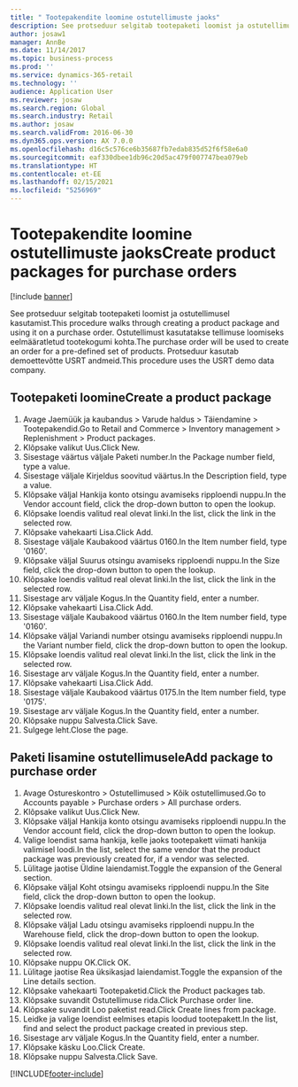 ```yaml
---
title: " Tootepakendite loomine ostutellimuste jaoks"
description: See protseduur selgitab tootepaketi loomist ja ostutellimusel kasutamist.
author: josaw1
manager: AnnBe
ms.date: 11/14/2017
ms.topic: business-process
ms.prod: ''
ms.service: dynamics-365-retail
ms.technology: ''
audience: Application User
ms.reviewer: josaw
ms.search.region: Global
ms.search.industry: Retail
ms.author: josaw
ms.search.validFrom: 2016-06-30
ms.dyn365.ops.version: AX 7.0.0
ms.openlocfilehash: d16c5c576ce6b35687fb7edab835d52f6f58e6a0
ms.sourcegitcommit: eaf330dbee1db96c20d5ac479f007747bea079eb
ms.translationtype: HT
ms.contentlocale: et-EE
ms.lasthandoff: 02/15/2021
ms.locfileid: "5256969"
---
```

# <a name="create-product-packages-for-purchase-orders"></a><span data-ttu-id="53055-103"> Tootepakendite loomine ostutellimuste jaoks</span><span class="sxs-lookup"><span data-stu-id="53055-103">Create product packages for purchase orders</span></span>

[!include [banner](../includes/banner.md)]

<span data-ttu-id="53055-104">See protseduur selgitab tootepaketi loomist ja ostutellimusel kasutamist.</span><span class="sxs-lookup"><span data-stu-id="53055-104">This procedure walks through creating a product package and using it on a purchase order.</span></span> <span data-ttu-id="53055-105">Ostutellimust kasutatakse tellimuse loomiseks eelmääratletud tootekogumi kohta.</span><span class="sxs-lookup"><span data-stu-id="53055-105">The purchase order will be used to create an order for a pre-defined set of products.</span></span> <span data-ttu-id="53055-106">Protseduur kasutab demoettevõtte USRT andmeid.</span><span class="sxs-lookup"><span data-stu-id="53055-106">This procedure uses the USRT demo data company.</span></span>


## <a name="create-a-product-package"></a><span data-ttu-id="53055-107">Tootepaketi loomine</span><span class="sxs-lookup"><span data-stu-id="53055-107">Create a product package</span></span>
1. <span data-ttu-id="53055-108">Avage Jaemüük ja kaubandus > Varude haldus > Täiendamine > Tootepakendid.</span><span class="sxs-lookup"><span data-stu-id="53055-108">Go to Retail and Commerce > Inventory management > Replenishment > Product packages.</span></span>
2. <span data-ttu-id="53055-109">Klõpsake valikut Uus.</span><span class="sxs-lookup"><span data-stu-id="53055-109">Click New.</span></span>
3. <span data-ttu-id="53055-110">Sisestage väärtus väljale Paketi number.</span><span class="sxs-lookup"><span data-stu-id="53055-110">In the Package number field, type a value.</span></span>
4. <span data-ttu-id="53055-111">Sisestage väljale Kirjeldus soovitud väärtus.</span><span class="sxs-lookup"><span data-stu-id="53055-111">In the Description field, type a value.</span></span>
5. <span data-ttu-id="53055-112">Klõpsake väljal Hankija konto otsingu avamiseks ripploendi nuppu.</span><span class="sxs-lookup"><span data-stu-id="53055-112">In the Vendor account field, click the drop-down button to open the lookup.</span></span>
6. <span data-ttu-id="53055-113">Klõpsake loendis valitud real olevat linki.</span><span class="sxs-lookup"><span data-stu-id="53055-113">In the list, click the link in the selected row.</span></span>
7. <span data-ttu-id="53055-114">Klõpsake vahekaarti Lisa.</span><span class="sxs-lookup"><span data-stu-id="53055-114">Click Add.</span></span>
8. <span data-ttu-id="53055-115">Sisestage väljale Kaubakood väärtus 0160.</span><span class="sxs-lookup"><span data-stu-id="53055-115">In the Item number field, type '0160'.</span></span>
9. <span data-ttu-id="53055-116">Klõpsake väljal Suurus otsingu avamiseks ripploendi nuppu.</span><span class="sxs-lookup"><span data-stu-id="53055-116">In the Size field, click the drop-down button to open the lookup.</span></span>
10. <span data-ttu-id="53055-117">Klõpsake loendis valitud real olevat linki.</span><span class="sxs-lookup"><span data-stu-id="53055-117">In the list, click the link in the selected row.</span></span>
11. <span data-ttu-id="53055-118">Sisestage arv väljale Kogus.</span><span class="sxs-lookup"><span data-stu-id="53055-118">In the Quantity field, enter a number.</span></span>
12. <span data-ttu-id="53055-119">Klõpsake vahekaarti Lisa.</span><span class="sxs-lookup"><span data-stu-id="53055-119">Click Add.</span></span>
13. <span data-ttu-id="53055-120">Sisestage väljale Kaubakood väärtus 0160.</span><span class="sxs-lookup"><span data-stu-id="53055-120">In the Item number field, type '0160'.</span></span>
14. <span data-ttu-id="53055-121">Klõpsake väljal Variandi number otsingu avamiseks ripploendi nuppu.</span><span class="sxs-lookup"><span data-stu-id="53055-121">In the Variant number field, click the drop-down button to open the lookup.</span></span>
15. <span data-ttu-id="53055-122">Klõpsake loendis valitud real olevat linki.</span><span class="sxs-lookup"><span data-stu-id="53055-122">In the list, click the link in the selected row.</span></span>
16. <span data-ttu-id="53055-123">Sisestage arv väljale Kogus.</span><span class="sxs-lookup"><span data-stu-id="53055-123">In the Quantity field, enter a number.</span></span>
17. <span data-ttu-id="53055-124">Klõpsake vahekaarti Lisa.</span><span class="sxs-lookup"><span data-stu-id="53055-124">Click Add.</span></span>
18. <span data-ttu-id="53055-125">Sisestage väljale Kaubakood väärtus 0175.</span><span class="sxs-lookup"><span data-stu-id="53055-125">In the Item number field, type '0175'.</span></span>
19. <span data-ttu-id="53055-126">Sisestage arv väljale Kogus.</span><span class="sxs-lookup"><span data-stu-id="53055-126">In the Quantity field, enter a number.</span></span>
20. <span data-ttu-id="53055-127">Klõpsake nuppu Salvesta.</span><span class="sxs-lookup"><span data-stu-id="53055-127">Click Save.</span></span>
21. <span data-ttu-id="53055-128">Sulgege leht.</span><span class="sxs-lookup"><span data-stu-id="53055-128">Close the page.</span></span>

## <a name="add-package-to-purchase-order"></a><span data-ttu-id="53055-129">Paketi lisamine ostutellimusele</span><span class="sxs-lookup"><span data-stu-id="53055-129">Add package to purchase order</span></span>
1. <span data-ttu-id="53055-130">Avage Ostureskontro > Ostutellimused > Kõik ostutellimused.</span><span class="sxs-lookup"><span data-stu-id="53055-130">Go to Accounts payable > Purchase orders > All purchase orders.</span></span>
2. <span data-ttu-id="53055-131">Klõpsake valikut Uus.</span><span class="sxs-lookup"><span data-stu-id="53055-131">Click New.</span></span>
3. <span data-ttu-id="53055-132">Klõpsake väljal Hankija konto otsingu avamiseks ripploendi nuppu.</span><span class="sxs-lookup"><span data-stu-id="53055-132">In the Vendor account field, click the drop-down button to open the lookup.</span></span>
4. <span data-ttu-id="53055-133">Valige loendist sama hankija, kelle jaoks tootepakett viimati hankija valimisel loodi.</span><span class="sxs-lookup"><span data-stu-id="53055-133">In the list, select the same vendor that the product package was previously created for, if a vendor was selected.</span></span>
5. <span data-ttu-id="53055-134">Lülitage jaotise Üldine laiendamist.</span><span class="sxs-lookup"><span data-stu-id="53055-134">Toggle the expansion of the General section.</span></span>
6. <span data-ttu-id="53055-135">Klõpsake väljal Koht otsingu avamiseks ripploendi nuppu.</span><span class="sxs-lookup"><span data-stu-id="53055-135">In the Site field, click the drop-down button to open the lookup.</span></span>
7. <span data-ttu-id="53055-136">Klõpsake loendis valitud real olevat linki.</span><span class="sxs-lookup"><span data-stu-id="53055-136">In the list, click the link in the selected row.</span></span>
8. <span data-ttu-id="53055-137">Klõpsake väljal Ladu otsingu avamiseks ripploendi nuppu.</span><span class="sxs-lookup"><span data-stu-id="53055-137">In the Warehouse field, click the drop-down button to open the lookup.</span></span>
9. <span data-ttu-id="53055-138">Klõpsake loendis valitud real olevat linki.</span><span class="sxs-lookup"><span data-stu-id="53055-138">In the list, click the link in the selected row.</span></span>
10. <span data-ttu-id="53055-139">Klõpsake nuppu OK.</span><span class="sxs-lookup"><span data-stu-id="53055-139">Click OK.</span></span>
11. <span data-ttu-id="53055-140">Lülitage jaotise Rea üksikasjad laiendamist.</span><span class="sxs-lookup"><span data-stu-id="53055-140">Toggle the expansion of the Line details section.</span></span>
12. <span data-ttu-id="53055-141">Klõpsake vahekaarti Tootepaketid.</span><span class="sxs-lookup"><span data-stu-id="53055-141">Click the Product packages tab.</span></span>
13. <span data-ttu-id="53055-142">Klõpsake suvandit Ostutellimuse rida.</span><span class="sxs-lookup"><span data-stu-id="53055-142">Click Purchase order line.</span></span>
14. <span data-ttu-id="53055-143">Klõpsake suvandit Loo paketist read.</span><span class="sxs-lookup"><span data-stu-id="53055-143">Click Create lines from package.</span></span>
15. <span data-ttu-id="53055-144">Leidke ja valige loendist eelmises etapis loodud tootepakett.</span><span class="sxs-lookup"><span data-stu-id="53055-144">In the list, find and select the product package created in previous step.</span></span>
16. <span data-ttu-id="53055-145">Sisestage arv väljale Kogus.</span><span class="sxs-lookup"><span data-stu-id="53055-145">In the Quantity field, enter a number.</span></span>
17. <span data-ttu-id="53055-146">Klõpsake käsku Loo.</span><span class="sxs-lookup"><span data-stu-id="53055-146">Click Create.</span></span>
18. <span data-ttu-id="53055-147">Klõpsake nuppu Salvesta.</span><span class="sxs-lookup"><span data-stu-id="53055-147">Click Save.</span></span>



[!INCLUDE[footer-include](../../includes/footer-banner.md)]